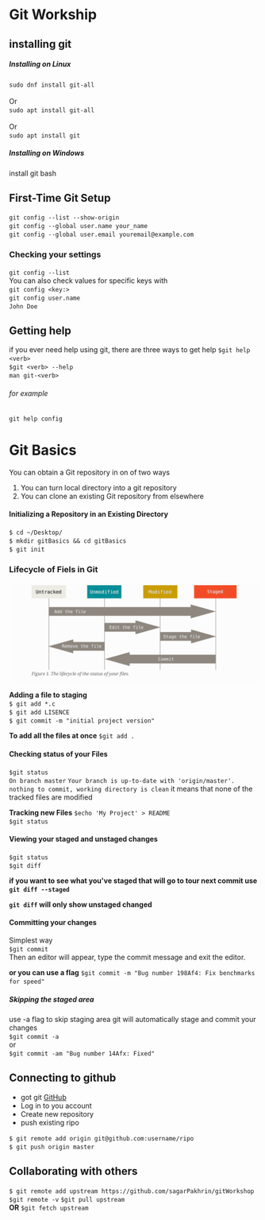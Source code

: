 # Git Workship

## installing git
##### Installing on Linux
`sudo dnf install git-all`<br>
<br> Or </br>
`sudo apt install git-all`<br>
<br> Or </br>
`sudo apt install git`


##### Installing on Windows
install git bash


## First-Time Git Setup
`git config --list --show-origin`<br>
`git config --global user.name your_name`<br>
`git config --global user.email youremail@example.com`<br>


### Checking your settings
`git config --list`<br>
You can also check values for specific keys with<br> `git config <key:>`<br>
`git config user.name`<br>
`John Doe`<br>


## Getting help
if you ever need help using git, there are three ways to get help
`$git help <verb>`<br>
`$git <verb> --help`<br>
`man git-<verb>`

###### for example
`git help config`<br>


# Git Basics

You can obtain a Git repository in on of two ways
<ol>
	<li>You can turn local directory into a git repository</li>
	<li>You can clone an existing Git repository from elsewhere</li>
</ol>

#### Initializing a Repository in an Existing Directory
`$ cd ~/Desktop/`<br>
`$ mkdir gitBasics && cd gitBasics`<br>
`$ git init`<br>


### Lifecycle of Fiels in Git
<img src="./images/workflow.PNG">

**Adding a file to staging**<br>
`$ git add *.c`<br>
`$ git add LISENCE`<br>
`$ git commit -m "initial project version"`<br>


**To add all the files at once**
`$git add .`


#### Checking status of your Files
`$git status`<br>
`On branch master`
`Your branch is up-to-date with 'origin/master'.`
`nothing to commit, working directory is clean`
it means that none of the tracked files are modified


**Tracking new Files**
`$echo 'My Project' > README`<br>
`$git status`<br>


#### Viewing your staged and unstaged changes


`$git status`<br>
`$git diff`<br>

**if you want to see what you've staged that will go to tour next commit use `git diff
--staged`**<br>

**`git diff` will only show unstaged changed**


#### Committing your changes

Simplest way<br>
`$git commit`<br>
Then an editor will appear, type the commit message and exit the editor.

**or you can use a flag**
`$git commit -m "Bug number 198Af4: Fix benchmarks for speed"`<br>


##### Skipping the staged area
use -a flag to skip staging area git will automatically stage and commit your changes<br>
`$git commit -a`<br>
or<br>
`$git commit -am "Bug number 14Afx: Fixed"`<br>


## Connecting to github
* got git [GitHub](http://github.com) 
* Log in to you account
* Create new repository
* push existing ripo 

`$ git remote add origin git@github.com:username/ripo`<br>
`$ git push origin master`<br>


## Collaborating with others 




`$ git remote add upstream https://github.com/sagarPakhrin/gitWorkshop`
`$git remote -v`
`$git pull upstream`<br>
**OR**
`$git fetch upstream`
